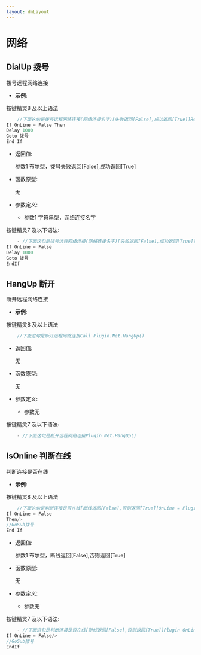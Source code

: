 ```yaml
---
layout: dmLayout
---    
```


# 网络


##  DialUp 拨号

拨号远程网络连接

- **示例**:

按键精灵8 及以上语法
```js
    //下面这句是拨号远程网络连接(网络连接名字)[失败返回[False],成功返回[True]]Rem 拨号 OnLine = Plugin.Net.DialUp("ADSL连接测试")
If OnLine = False Then
Delay 1000
Goto 拨号
End If 

```

- 返回值: 

    参数1 布尔型，拨号失败返回[False],成功返回[True]

- 函数原型:

    无

- 参数定义:

    - 参数1 字符串型，网络连接名字



按键精灵7 及以下语法:

```js
    - //下面这句是拨号远程网络连接(网络连接名字)[失败返回[False],成功返回[True]]Rem 拨号 Plugin OnLine = Net.DialUp("ADSL连接测试")
If OnLine = False
Delay 1000
Goto 拨号
EndIf 
```




##  HangUp 断开

断开远程网络连接

- **示例**:

按键精灵8 及以上语法
```js
    //下面这句是断开远程网络连接Call Plugin.Net.HangUp() 

```

- 返回值: 

    无

- 函数原型:

    无

- 参数定义:

    - 参数无



按键精灵7 及以下语法:

```js
    - //下面这句是断开远程网络连接Plugin Net.HangUp() 
```




##  IsOnline 判断在线

判断连接是否在线

- **示例**:

按键精灵8 及以上语法
```js
    //下面这句是判断连接是否在线[断线返回[False],否则返回[True]]OnLine = Plugin.Net.IsOnline()
If OnLine = False
Then/>
//GoSub拨号
End If 

```

- 返回值: 

    参数1 布尔型，断线返回[False],否则返回[True]

- 函数原型:

    无

- 参数定义:

    - 参数无



按键精灵7 及以下语法:

```js
    - //下面这句是判断连接是否在线[断线返回[False],否则返回[True]]Plugin OnLine = Net.IsOnline()
If OnLine = False/>
//GoSub拨号
EndIf 
```




